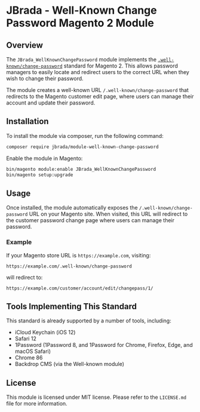 # JBrada - Well-Known Change Password Magento 2 Module

## Overview

The `JBrada_WellKnownChangePassword` module implements the [`.well-known/change-password`](https://wicg.github.io/change-password-url/) standard for Magento 2. This allows password managers to easily locate and redirect users to the correct URL when they wish to change their password. 

The module creates a well-known URL `/.well-known/change-password` that redirects to the Magento customer edit page, where users can manage their account and update their password.

## Installation

To install the module via composer, run the following command:

```bash
composer require jbrada/module-well-known-change-password
```

Enable the module in Magento:

```bash
bin/magento module:enable JBrada_WellKnownChangePassword
bin/magento setup:upgrade
```

## Usage

Once installed, the module automatically exposes the `/.well-known/change-password` URL on your Magento site. When visited, this URL will redirect to the customer password change page where users can manage their password.

### Example

If your Magento store URL is `https://example.com`, visiting:

```
https://example.com/.well-known/change-password
```

will redirect to:

```
https://example.com/customer/account/edit/changepass/1/
```

## Tools Implementing This Standard

This standard is already supported by a number of tools, including:

- iCloud Keychain (iOS 12)
- Safari 12
- 1Password (1Password 8, and 1Password for Chrome, Firefox, Edge, and macOS Safari)
- Chrome 86
- Backdrop CMS (via the Well-known module)

## License

This module is licensed under MIT license. Please refer to the `LICENSE.md` file for more information.
